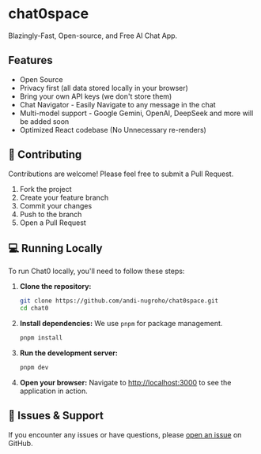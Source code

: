 # chat0space

Blazingly-Fast, Open-source, and Free AI Chat App.

## Features

- Open Source
- Privacy first (all data stored locally in your browser)
- Bring your own API keys (we don't store them)
- Chat Navigator - Easily Navigate to any message in the chat
- Multi-model support - Google Gemini, OpenAI, DeepSeek and more will be added soon
- Optimized React codebase (No Unnecessary re-renders)

## 🤝 Contributing

Contributions are welcome! Please feel free to submit a Pull Request.

1. Fork the project
2. Create your feature branch
3. Commit your changes
4. Push to the branch
5. Open a Pull Request

## 💻 Running Locally

To run Chat0 locally, you'll need to follow these steps:

1. **Clone the repository:**
   ```bash
   git clone https://github.com/andi-nugroho/chat0space.git
   cd chat0
   ```

2. **Install dependencies:**
   We use `pnpm` for package management.
   ```bash
   pnpm install
   ```

3. **Run the development server:**
   ```bash
   pnpm dev
   ```

4. **Open your browser:**
   Navigate to [http://localhost:3000](http://localhost:3000) to see the application in action.

## 🐛 Issues & Support

If you encounter any issues or have questions, please [open an issue](https://github.com/andi-nugroho/chat0space/issues) on GitHub.

